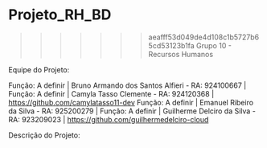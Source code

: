 # Projeto_RH_BD
>>>>>>> aeafff53d049de4d108c1b5727b65cd53123b1fa
Grupo 10 - Recursos Humanos

Equipe do Projeto: 

Função: A definir | Bruno Armando dos Santos Alfieri  - RA: 924100667 | 
Função: A definir | Camyla Tasso Clemente - RA: 924120368 | https://github.com/camylatasso11-dev
Função: A definir | Emanuel Ribeiro da Silva - RA: 925200279 | 
Função: A definir | Guilherme Delciro da Silva - RA: 923209023 | https://github.com/guilhermedelciro-cloud

Descrição do Projeto: 
